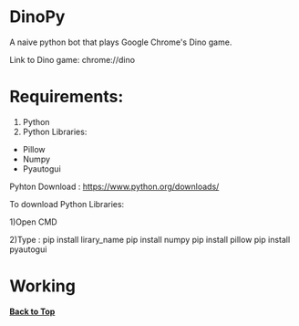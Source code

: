 # DinoPy
A naive python bot that plays Google Chrome's Dino game.

Link to Dino game: chrome://dino

# Requirements:
1) Python
2) Python Libraries:
* Pillow
* Numpy
* Pyautogui

  
Pyhton Download : https://www.python.org/downloads/

To download Python Libraries:

1)Open CMD

2)Type : pip install lirary_name
  pip install numpy
  pip install pillow
  pip install pyautogui
  
# Working
**[Back to Top](#DinoPy)**
